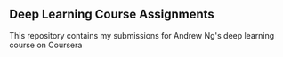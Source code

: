 ## Deep Learning Course Assignments

This repository contains my submissions for Andrew Ng's deep learning course on Coursera
